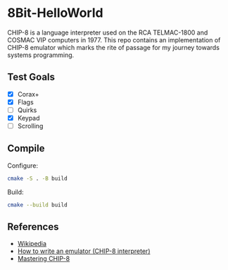 # 8Bit-HelloWorld

CHIP-8 is a language interpreter used on the RCA TELMAC-1800 and COSMAC VIP computers in 1977.
This repo contains an implementation of CHIP-8 emulator which marks the rite of passage for my journey towards systems programming.

## Test Goals

- [x] Corax+
- [x] Flags
- [ ] Quirks
- [x] Keypad
- [ ] Scrolling

## Compile

Configure:
```sh
cmake -S . -B build
```

Build:
```sh
cmake --build build
```

## References

- [Wikipedia](https://en.wikipedia.org/wiki/CHIP-8)
- [How to write an emulator (CHIP-8 interpreter)](https://multigesture.net/articles/how-to-write-an-emulator-chip-8-interpreter/)
- [Mastering CHIP-8](https://github.com/mattmikolay/chip-8/wiki/Mastering-CHIP%E2%80%908)

